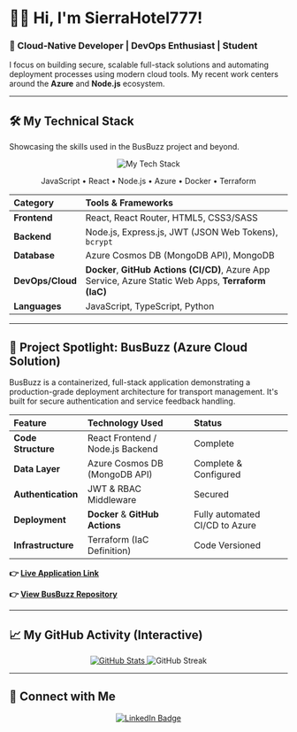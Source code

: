 # 🧑‍💻 Hi, I'm SierraHotel777!

### 📍 Cloud-Native Developer | DevOps Enthusiast | Student

I focus on building secure, scalable full-stack solutions and automating deployment processes using modern cloud tools. My recent work centers around the **Azure** and **Node.js** ecosystem.

***

## 🛠️ My Technical Stack

Showcasing the skills used in the BusBuzz project and beyond.

<div align="center">
  <img src="https://skillicons.dev/icons?i=js,react,nodejs,express,mongodb,azure,docker,terraform,githubactions,git" alt="My Tech Stack" /><br>
  
  <p>JavaScript • React • Node.js • Azure • Docker • Terraform</p>

</div>

| Category | Tools & Frameworks |
| :--- | :--- |
| **Frontend** | React, React Router, HTML5, CSS3/SASS |
| **Backend** | Node.js, Express.js, JWT (JSON Web Tokens), `bcrypt` |
| **Database** | Azure Cosmos DB (MongoDB API), MongoDB |
| **DevOps/Cloud** | **Docker**, **GitHub Actions (CI/CD)**, Azure App Service, Azure Static Web Apps, **Terraform (IaC)** |
| **Languages** | JavaScript, TypeScript, Python |

---

## 🎯 Project Spotlight: BusBuzz (Azure Cloud Solution)

BusBuzz is a containerized, full-stack application demonstrating a production-grade deployment architecture for transport management. It's built for secure authentication and service feedback handling.

| Feature | Technology Used | Status |
| :--- | :--- | :--- |
| **Code Structure** | React Frontend / Node.js Backend | Complete |
| **Data Layer** | Azure Cosmos DB (MongoDB API) | Complete & Configured |
| **Authentication** | JWT & RBAC Middleware | Secured |
| **Deployment** | **Docker** & **GitHub Actions** | Fully automated CI/CD to Azure |
| **Infrastructure** | Terraform (IaC Definition) | Code Versioned |

**👉 [Live Application Link](https://gentle-desert-061c2cd0f.2.azurestaticapps.net/)**

**👉 [View BusBuzz Repository](https://github.com/sierrahotel777/BusBuzz)**

---

## 📈 My GitHub Activity (Interactive)

<div align="center">
  <a href="https://github.com/sierrahotel777">
    <img src="https://github-readme-stats.vercel.app/api?username=sierrahotel777&show_icons=true&theme=dark&include_all_commits=true&count_private=true&hide_border=true" alt="GitHub Stats" />
  </a>
  
  <img src="https://github-readme-streak-stats.demolab.com/?user=sierrahotel777&theme=dark&hide_border=true" alt="GitHub Streak" />
</div>

---

## 🤝 Connect with Me

<div align="center">
  <a href="https://in.linkedin.com/in/sanjeevan-hari" target="_blank">
    <img src="https://img.shields.io/badge/LinkedIn-0077B5?style=for-the-badge&logo=linkedin&logoColor=white" alt="LinkedIn Badge"/>
  </a>
</div>

